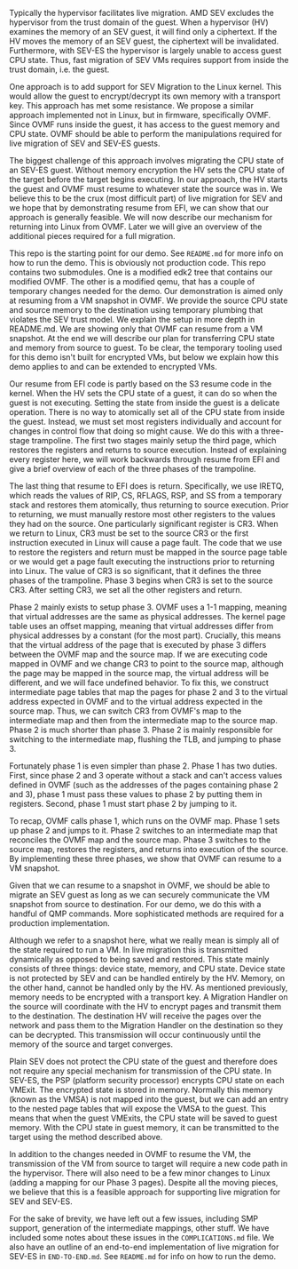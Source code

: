 Typically the hypervisor facilitates live migration. AMD SEV excludes the hypervisor from the trust domain of the guest. When a hypervisor (HV) examines the memory of an SEV guest, it will find only a ciphertext. If the HV moves the memory of an SEV guest, the ciphertext will be invalidated. Furthermore, with SEV-ES the hypervisor is largely unable to access guest CPU state. Thus, fast migration of SEV VMs requires support from inside the trust domain, i.e. the guest.


One approach is to add support for SEV Migration to the Linux kernel. This would allow the guest to encrypt/decrypt its own memory with a transport key. This approach has met some resistance. We propose a similar approach implemented not in Linux, but in firmware, specifically OVMF. Since OVMF runs inside the guest, it has access to the guest memory and CPU state. OVMF should be able to perform the manipulations required for live migration of SEV and SEV-ES guests.


The biggest challenge of this approach involves migrating the CPU state of an SEV-ES guest. Without memory encryption the HV sets the CPU state of the target before the target begins executing. In our approach, the HV starts the guest and OVMF must resume to whatever state the source was in. We believe this to be the crux (most difficult part) of live migration for SEV and we hope that by demonstrating resume from EFI, we can show that our approach is generally feasible. We will now describe our mechanism for returning into Linux from OVMF. Later we will give an overview of the additional pieces required for a full migration. 


This repo is the starting point for our demo. See `README.md` for more info on how to run the demo. This is obviously not production code. This repo contains two submodules. One is a modified edk2 tree that contains our modified OVMF. The other is a modified qemu, that has a couple of temporary changes needed for the demo. Our demonstration is aimed only at resuming from a VM snapshot in OVMF. We provide the source CPU state and source memory to the destination using temporary plumbing that violates the SEV trust model. We explain the setup in more depth in README.md. We are showing only that OVMF can resume from a VM snapshot. At the end we will describe our plan for transferring CPU state and memory from source to guest. To be clear, the temporary tooling used for this demo isn't built for encrypted VMs, but below we explain how this demo applies to and can be extended to encrypted VMs.


Our resume from EFI code is partly based on the S3 resume code in the kernel. When the HV sets the CPU state of a guest, it can do so when the guest is not executing. Setting the state from inside the guest is a delicate operation. There is no way to atomically set all of the CPU state from inside the guest. Instead, we must set most registers individually and account for changes in control flow that doing so might cause. We do this with a three-stage trampoline. The first two stages mainly setup the third page, which restores the registers and returns to source execution. Instead of explaining every register here, we will work backwards through resume from EFI and give a brief overview of each of the three phases of the trampoline. 


The last thing that resume to EFI does is return. Specifically, we use IRETQ, which reads the values of RIP, CS, RFLAGS, RSP, and SS from a temporary stack and restores them atomically, thus returning to source execution. Prior to returning, we must manually restore most other registers to the values they had on the source. One particularly significant register is CR3. When we return to Linux, CR3 must be set to the source CR3 or the first instruction executed in Linux will cause a page fault. The code that we use to restore the registers and return must be mapped in the source page table or we would get a page fault executing the instructions prior to returning into Linux. The value of CR3 is so significant, that it defines the three phases of the trampoline. Phase 3 begins when CR3 is set to the source CR3. After setting CR3, we set all the other registers and return.


Phase 2 mainly exists to setup phase 3. OVMF uses a 1-1 mapping, meaning that virtual addresses are the same as physical addresses. The kernel page table uses an offset mapping, meaning that virtual addresses differ from physical addresses by a constant (for the most part). Crucially, this means that the virtual address of the page that is executed by phase 3 differs between the OVMF map and the source map. If we are executing code mapped in OVMF and we change CR3 to point to the source map, although the page may be mapped in the source map, the virtual address will be different, and we will face undefined behavior. To fix this, we construct intermediate page tables that map the pages for phase 2 and 3 to the virtual address expected in OVMF and to the virtual address expected in the source map. Thus, we can switch CR3 from OVMF's map to the intermediate map and then from the intermediate map to the source map. Phase 2 is much shorter than phase 3. Phase 2 is mainly responsible for switching to the intermediate map, flushing the TLB, and jumping to phase 3. 


Fortunately phase 1 is even simpler than phase 2. Phase 1 has two duties. First, since phase 2 and 3 operate without a stack and can't access values defined in OVMF (such as the addresses of the pages containing phase 2 and 3), phase 1 must pass these values to phase 2 by putting them in registers. Second, phase 1 must start phase 2 by jumping to it. 


To recap, OVMF calls phase 1, which runs on the OVMF map. Phase 1 sets up phase 2 and jumps to it. Phase 2 switches to an intermediate map that reconciles the OVMF map and the source map. Phase 3 switches to the source map, restores the registers, and returns into execution of the source. By implementing these three phases, we show that OVMF can resume to a VM snapshot. 


Given that we can resume to a snapshot in OVMF, we should be able to migrate an SEV guest as long as we can securely communicate the VM snapshot from source to destination. For our demo, we do this with a handful of QMP commands. More sophisticated methods are required for a production implementation. 


Although we refer to a snapshot here, what we really mean is simply all of the state required to run a VM. In live migration this is transmitted dynamically as opposed to being saved and restored. This state mainly consists of three things: device state, memory, and CPU state. Device state is not protected by SEV and can be handled entirely by the HV. Memory, on the other hand, cannot be handled only by the HV. As mentioned previously, memory needs to be encrypted with a transport key. A Migration Handler on the source will coordinate with the HV to encrypt pages and transmit them to the destination. The destination HV will receive the pages over the network and pass them to the Migration Handler on the destination so they can be decrypted. This transmission will occur continuously until the memory of the source and target converges. 


Plain SEV does not protect the CPU state of the guest and therefore does not require any special mechanism for transmission of the CPU state. In SEV-ES, the PSP (platform security processor) encrypts CPU state on each VMExit. The encrypted state is stored in memory. Normally this memory (known as the VMSA) is not mapped into the guest, but we can add an entry to the nested page tables that will expose the VMSA to the guest. This means that when the guest VMExits, the CPU state will be saved to guest memory. With the CPU state in guest memory, it can be transmitted to the target using the method described above. 


In addition to the changes needed in OVMF to resume the VM, the transmission of the VM from source to target will require a new code path in the hypervisor. There will also need to be a few minor changes to Linux (adding a mapping for our Phase 3 pages). Despite all the moving pieces, we believe that this is a feasible approach for supporting live migration for SEV and SEV-ES. 


For the sake of brevity, we have left out a few issues, including SMP support, generation of the intermediate mappings, other stuff. We have included some notes about these issues in the `COMPLICATIONS.md` file. We also have an outline of an end-to-end implementation of live migration for SEV-ES in `END-TO-END.md`. See `README.md` for info on how to run the demo.
